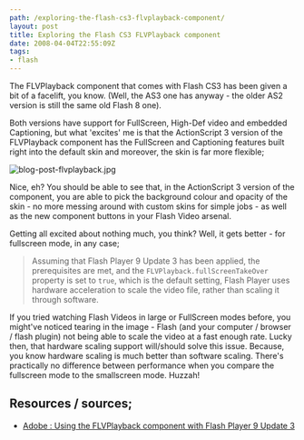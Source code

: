 ```yaml
---
path: /exploring-the-flash-cs3-flvplayback-component/
layout: post
title: Exploring the Flash CS3 FLVPlayback component
date: 2008-04-04T22:55:09Z
tags:
- flash
---
```


The FLVPlayback component that comes with Flash CS3 has been given a bit of a facelift, you know.  (Well, the AS3 one has anyway - the older AS2 version is still the same old Flash 8 one).

Both versions have support for FullScreen, High-Def video and embedded Captioning, but what 'excites' me is that the ActionScript 3 version of the FLVPlayback component has the FullScreen and Captioning features built right into the default skin and moreover, the skin is far more flexible;

<img src="http://uploads.psyked.co.uk/2008/04/blog-post-flvplayback.jpg" alt="blog-post-flvplayback.jpg" />

Nice, eh?  You should be able to see that, in the ActionScript 3 version of the component, you are able to pick the background colour and opacity of the skin - no more messing around with custom skins for simple jobs - as well as the new component buttons in your Flash Video arsenal.
<!--more-->

Getting all excited about nothing much, you think?  Well, it gets better - for fullscreen mode, in any case;
<blockquote> Assuming that Flash Player 9 Update 3 has been applied, the prerequisites are met, and the <code>FLVPlayback.fullScreenTakeOver</code> property is set to <code>true</code>, which is the default setting, Flash Player uses hardware acceleration to scale the video file, rather than scaling it through software.</blockquote>
If you tried watching Flash Videos in large or FullScreen modes before, you might've noticed tearing in the image - Flash (and your computer / browser / flash plugin) not being able to scale the video at a fast enough rate.  Lucky then, that hardware scaling support will/should solve this issue.  Because, you know hardware scaling is much better than software scaling.  There's practically no difference between performance when you compare the fullscreen mode to the smallscreen mode.  Huzzah!
<h2>Resources / sources;</h2>
<ul>
	<li><a href="http://www.adobe.com/devnet/flash/articles/flvplayback_fplayer9u3_02.html" title="Open link in a new window" target="_blank">Adobe : Using the FLVPlayback component with Flash Player 9 Update 3</a></li>
</ul>